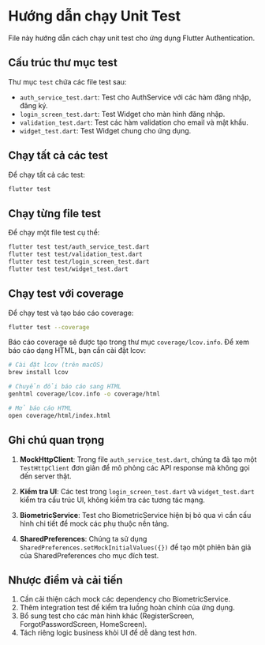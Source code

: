 # Hướng dẫn chạy Unit Test

File này hướng dẫn cách chạy unit test cho ứng dụng Flutter Authentication.

## Cấu trúc thư mục test

Thư mục `test` chứa các file test sau:

- `auth_service_test.dart`: Test cho AuthService với các hàm đăng nhập, đăng ký.
- `login_screen_test.dart`: Test Widget cho màn hình đăng nhập.
- `validation_test.dart`: Test các hàm validation cho email và mật khẩu.
- `widget_test.dart`: Test Widget chung cho ứng dụng.

## Chạy tất cả các test

Để chạy tất cả các test:

```bash
flutter test
```

## Chạy từng file test

Để chạy một file test cụ thể:

```bash
flutter test test/auth_service_test.dart
flutter test test/validation_test.dart
flutter test test/login_screen_test.dart
flutter test test/widget_test.dart
```

## Chạy test với coverage

Để chạy test và tạo báo cáo coverage:

```bash
flutter test --coverage
```

Báo cáo coverage sẽ được tạo trong thư mục `coverage/lcov.info`. Để xem báo cáo dạng HTML, bạn cần cài đặt lcov:

```bash
# Cài đặt lcov (trên macOS)
brew install lcov

# Chuyển đổi báo cáo sang HTML
genhtml coverage/lcov.info -o coverage/html

# Mở báo cáo HTML
open coverage/html/index.html
```

## Ghi chú quan trọng

1. **MockHttpClient**: Trong file `auth_service_test.dart`, chúng ta đã tạo một `TestHttpClient` đơn giản để mô phỏng các API response mà không gọi đến server thật.

2. **Kiểm tra UI**: Các test trong `login_screen_test.dart` và `widget_test.dart` kiểm tra cấu trúc UI, không kiểm tra các tương tác mạng.

3. **BiometricService**: Test cho BiometricService hiện bị bỏ qua vì cần cấu hình chi tiết để mock các phụ thuộc nền tảng.

4. **SharedPreferences**: Chúng ta sử dụng `SharedPreferences.setMockInitialValues({})` để tạo một phiên bản giả của SharedPreferences cho mục đích test.

## Nhược điểm và cải tiến

1. Cần cải thiện cách mock các dependency cho BiometricService.
2. Thêm integration test để kiểm tra luồng hoàn chỉnh của ứng dụng.
3. Bổ sung test cho các màn hình khác (RegisterScreen, ForgotPasswordScreen, HomeScreen).
4. Tách riêng logic business khỏi UI để dễ dàng test hơn. 